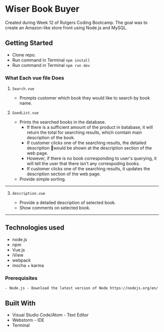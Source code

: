 # Wiser Book Buyer

Created during Week 12 of Rutgers Coding Bootcamp. The goal was to create an Amazon-like store front using Node.js and MySQL.

## Getting Started

- Clone repo.
- Run command in Terminal `npm install`
- Run command in Terminal `npm run dev`

### What Each vue file Does

1. `Search.vue`

    * Prompts customer which book they would like to search by book name.


2. `GoodList.vue`

    * Prints the searched books in the database.
      * If there is a sufficient amount of the product in batabase, it will return the total for searching results, which comtain main description of the book.
      * If customer clicks one of the searching results, the  detailed description would be shown at the description section of the web page.   
      * However, if there is no book corresponding to user's querying, it will tell the user that there isn't any correspoding books.
      * If customer clicks one of the searching results, it updates the description section of the web page.
    * Provide simple sorting.

-----------------------

3. `description.vue`

    * Provide a detailed description of selected book.
    * Show comments on selected book.

-----------------------



## Technologies used
- node.js
- npm
- Vue.js
- iView
- webpack
- mocha + karma

### Prerequisites

```
- Node.js - Download the latest version of Node https://nodejs.org/en/
```

## Built With

* Visual Studio Code/Atom - Text Editor
* Webstorm - IDE
* Terminal
